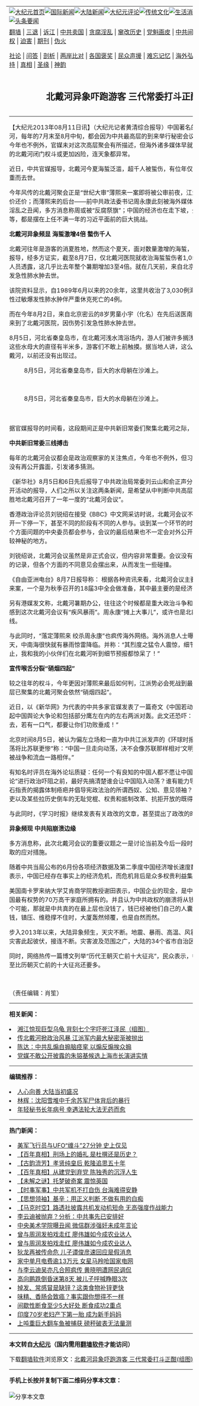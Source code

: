 <a name="1" id="1" target="_blank"></a><span id="1"></span>
<table align=center border="0"><tr><td colspan="2" VALIGN=TOP><a href="https://github.com/gxhchs373/djy/blob/master/gb/nf1351518.md#1"><img src="https://raw.githubusercontent.com/gxhchs373/www/master/t/djy/1.jpg" title="大纪元首页" alt="大纪元首页"></a><a href="https://github.com/gxhchs373/djy/blob/master/gb/n24hr.md#1"><img src="https://raw.githubusercontent.com/gxhchs373/www/master/t/djy/3.jpg" title="国际新闻" alt="国际新闻"></a><a href="https://github.com/gxhchs373/djy/blob/master/gb/nsc413.md#1"><img src="https://raw.githubusercontent.com/gxhchs373/www/master/t/djy/4.jpg" title="大陆新闻" alt="大陆新闻"></a><a href="https://github.com/gxhchs373/djy/blob/master/gb/news392.md#1"><img src="https://raw.githubusercontent.com/gxhchs373/www/master/t/djy/5.jpg" title="大纪元评论" alt="大纪元评论"></a><a href="https://github.com/gxhchs373/djy/blob/master/gb/news2007.md#1"><img src="https://raw.githubusercontent.com/gxhchs373/www/master/t/djy/6.jpg" title="传统文化" alt="传统文化"></a><a href="https://github.com/gxhchs373/djy/blob/master/gb/news2008.md#1"><img src="https://raw.githubusercontent.com/gxhchs373/www/master/t/djy/7.jpg" title="生活消费" alt="生活消费"></a><a href="https://github.com/gxhchs373/djy/blob/master/gb/ncyule.md#1"><img src="https://raw.githubusercontent.com/gxhchs373/www/master/t/djy/8.jpg" title="娱乐休闲" alt="娱乐休闲"></a><a href="https://github.com/gxhchs373/djy/blob/master/gb/nsc1002.md#1"><img src="https://raw.githubusercontent.com/gxhchs373/www/master/t/djy/9.jpg" title="健康" alt="健康"></a><a href="https://github.com/gxhchs373/djy/blob/master/gb/nf6092.md#1"><img src="https://raw.githubusercontent.com/gxhchs373/www/master/t/djy/10a.jpg" title="独家" alt="独家"></a><a href="https://github.com/gxhchs373/djy/blob/master/gb/nf4514.md#1"><img src="https://raw.githubusercontent.com/gxhchs373/www/master/t/djy/12a.jpg" title="头条要闻" alt="头条要闻"></a></td></tr>
<tr><td colspan="2" VALIGN=TOP><a target="_blank" href="https://github.com/gxhchs373/www/blob/master/README.md?zsrh#1">翻墙</a> | <a target="_blank" href="https://github.com/gxhchs373/djy/blob/master/gb/nf5657.md#1">三退</a> | <a target="_blank" href="https://github.com/gxhchs373/djy/blob/master/gb/nf6124.md#1">诉江</a> | <a target="_blank" href="https://github.com/gxhchs373/djy/blob/master/gb/nf1176117.md#1">中共卖国</a> | <a target="_blank" href="https://github.com/gxhchs373/djy/blob/master/gb/nf5773.md#1">贪腐淫乱</a> | <a target="_blank" href="https://github.com/gxhchs373/djy/blob/master/gb/nf1176115.md#1">窜改历史</a> | <a target="_blank" href="https://github.com/gxhchs373/djy/blob/master/gb/nf1176107.md#1">党魁画皮</a> | <a target="_blank" href="https://github.com/gxhchs373/djy/blob/master/gb/nf1320400.md#1">中共间谍</a> | <a target="_blank" href="https://github.com/gxhchs373/djy/blob/master/gb/nf1176114.md#1">破坏传统</a> | <a target="_blank" href="https://github.com/gxhchs373/ntdtv/blob/master/gb/prog447_1.md#1">恶贯满盈</a> | <a target="_blank" href="https://github.com/gxhchs373/djy/blob/master/gb/ncid278.md#1">人权</a> | <a target="_blank" href="https://github.com/gxhchs373/djy/blob/master/gb/nf1176111.md#1">迫害</a> | <a target="_blank" href="https://gitlab.com/szzdlab/mh-qikan/blob/master/README.md#1">期刊</a> | <a target="_blank" href="https://github.com/gxhchs373/djy/blob/master/gb/nf5562.md#1">伪火</a></p><p><a target="_blank" href="https://github.com/gxhchs373/djy/blob/master/gb/9p.md#1">社论</a> | <a target="_blank" href="https://github.com/gxhchs373/djy/blob/master/gb/nf4378.md#1">问答</a> | <a target="_blank" href="https://github.com/gxhchs373/djy/blob/master/gb/nf5792.md#1">剖析</a> | <a target="_blank" href="https://github.com/gxhchs373/djy/blob/master/gb/nf5735.md#1">两岸比对</a> | <a target="_blank" href="https://github.com/gxhchs373/djy/blob/master/gb/nf6119.md#1">各国褒奖</a> | <a target="_blank" href="https://github.com/gxhchs373/djy/blob/master/gb/nf6120.md#1">民众声援</a> | <a target="_blank" href="https://github.com/gxhchs373/djy/blob/master/gb/nf1188594.md#1">难忘记忆</a> | <a target="_blank" href="https://github.com/gxhchs373/djy/blob/master/gb/nf3180.md#1">海外弘传</a> | <a target="_blank" href="https://github.com/gxhchs373/djy/blob/master/gb/nf5410.md#1">万人上访</a> | <a target="_blank" href="https://github.com/gxhchs373/www/blob/master/README.md?zsrh#1">平台首页</a> | <a target="_blank" href="https://github.com/gxhchs373/djy/blob/master/gb/nf4386.md#1">支持</a> | <a target="_blank" href="https://github.com/gxhchs373/djy/blob/master/gb/nf4389.md#1">真相</a> | <a target="_blank" href="https://github.com/gxhchs373/djy/blob/master/gb/nf5790.md#1">圣缘</a> | <a target="_blank" href="https://github.com/gxhchs373/djy/blob/master/gb/nf4786.md#1">神韵</a></td></tr>
<tr><td VALIGN=TOP width="626"><h2 align=center>北戴河异象吓跑游客 三代常委打斗正酣(组图)</h2>

<h6></h6>
<hr>
	<p>【大纪元2013年08月11日讯】（大纪元记者黄清综合报导）中国著名的消夏胜地之一的<ahref="https://github.com/gxhchs373/djy/blob/master/gb/tag/%E5%8C%97%E6%88%B4%E6%B2%B3.md#1">北戴河</a>，每年的7月末至8月中旬，都会因为中共最高层的到来举行秘密会议而蒙上一层诡异的面纱。今年也不例外，官媒未对这次高层聚会有所描述，但海外诸多媒体早就根据种种迹象发现：今年的北戴河闭门权斗或更加凶险，连天象都异常。</p>
<p>近日，中共官媒报导，<ahref="https://github.com/gxhchs373/djy/blob/master/gb/tag/%E5%8C%97%E6%88%B4%E6%B2%B3.md#1">北戴河</a>今夏海蜇泛滥，超千人被蜇伤，有位年仅8岁的男童甚至因伤势过重而去世。</p>
<p>今年风传的北戴河聚会正是“世纪大审”薄熙来一案即将被公审前夜，江派还在为薄的死与不死讨价还价；而薄熙来的后台——前中共政法委书记<ahref="https://github.com/gxhchs373/djy/blob/master/gb/tag/%E5%91%A8%E6%B0%B8%E5%BA%B7.md#1">周永康</a>此刻被海外媒体大量曝光其贪腐和政变、淫乱之丑闻，多方消息称周或被“反腐祭旗”；中国的经济也在走下坡，外媒更是在不断唱衰，等等，都是摆在上任不满一年的<ahref="https://github.com/gxhchs373/djy/blob/master/gb/tag/%E4%B9%A0%E8%BF%91%E5%B9%B3.md#1">习近平</a>面前的巨大挑战。</p>
<p><B>北戴河异象频显 海蜇激增4倍 螯伤千人 </B></p>
<p>北戴河往年是游客的消夏胜地，然而这个夏天，面对数量激增的海蜇，游客们望而却步。据官媒报导，经多方证实，截至8月7日，仅北戴河医院就收治海蜇蜇伤者1,053人。当地一名医护工作人员透露，这几乎比去年整个暑期增加3至4倍。就在几天前，来自北京密云的8岁男童因伤势引发急性肺水肿去世。</p>
<p>该院资料显示，自1989年6月以来的20余年，这里共收治了3,030例海蜇蜇伤的患者，其中因急性过敏爆发性肺水肿伴严重休克死亡的4例。</p>
<p>而在今年8月2日，来自北京密云的8岁男童小宇（化名）在先后送医南戴河医院、某部队医院后来到了北戴河医院，因伤势引发急性肺水肿去世。</p>
<p>8月5日，河北省秦皇岛市，在北戴河浅水湾浴场内，游人们被许多搁浅在沙滩上的水母所吸引。这些水母大的直径有半米多，游客们不敢上前触摸。据当地人讲，这么多这么大的水母出现在北戴河，以前还没有出现过。</p>
<p>
	<figure id="attachment_6733294" aria-describedby="caption-attachment-6733294" style="width: 600px" class="wp-caption aligncenter"><ahref=" https://i.epochtimes.com/assets/uploads/2013/08/1308101437372583-600x365.jpg" target="_blank" rel="noreferrer noopener"></a><figcaption id="caption-attachment-6733294" class="wp-caption-text">8月5日，河北省秦皇岛市，巨大的水母躺在沙滩上。</figcaption></figure><br />
	<figure id="attachment_6733310" aria-describedby="caption-attachment-6733310" style="width: 515px" class="wp-caption aligncenter"><ahref=" https://i.epochtimes.com/assets/uploads/2013/08/1308101437442583.jpg" target="_blank" rel="noreferrer noopener"></a><figcaption id="caption-attachment-6733310" class="wp-caption-text">8月5日，河北省秦皇岛市，巨大的水母躺在沙滩上。</figcaption></figure><br />
	<ahref=" https://i.epochtimes.com/assets/uploads/2013/08/1308101444072583.jpg" target="_blank" rel="noreferrer noopener"></a><br />据官媒报导的时间看，这段期间正是中共新旧<ahref="https://github.com/gxhchs373/djy/blob/master/gb/tag/%E5%B8%B8%E5%A7%94.md#1">常委</a>们聚集北戴河之际，异象也是在此时发生。</p>
<p><B>中共新旧<ahref="https://github.com/gxhchs373/djy/blob/master/gb/tag/%E5%B8%B8%E5%A7%94.md#1">常委</a>三线搏击 </B></p>
<p>每年的北戴河会议都会是政治观察家的关注焦点，今年也不例外，但<ahref="https://github.com/gxhchs373/djy/blob/master/gb/tag/%E4%B9%A0%E8%BF%91%E5%B9%B3.md#1">习近平</a>自7月31日以来一直没有再公开露面，引发诸多猜测。</p>
<p>《新华社》8月5日和6日先后报导了中共政治局常委刘云山和俞正声分别在北戴河和西藏参加公开活动的报导，人们之所以关注这两条新闻，是希望从中判断中共高层是否已经按照惯例在避暑胜地北戴河召开了一年一度的“北戴河会议”。</p>
<p>香港政治评论员刘锐绍在接受《BBC》中文网采访时说，北戴河会议不是一个正式的会议，可以开一下停一下，甚至不同的阶段有不同的人参与。谈到某一个环节的时候，很可能有一些负责这个方面问题的中央委员都会参与，会议的最后结果也不一定会对外公开。这也正是北戴河会议比较神秘的地方。</p>
<p>刘锐绍说，北戴河会议虽然是非正式会议，但内容非常重要。会议没有固定的议程，也没有官方的记录，但各个方面的不同意见会摆出来，从而发生一些碰撞。</p>
<p>《自由亚洲电台》8月7日报导称： 根据各种资讯来看，北戴河会议主要两个内容，一个是薄熙来案，一个是为秋季召开的18届3中全会做准备，其中最主要的是经济改革的内容。</p>
<p>另有港媒发文称，北戴河暑期办公，往往这个时候都是重大政治斗争和重要决策出笼的时候，总感到这次北戴河会议有“疾风暴雨”。<ahref="https://github.com/gxhchs373/djy/blob/master/gb/tag/%E5%91%A8%E6%B0%B8%E5%BA%B7.md#1">周永康</a>“摊上大事儿”，或许也是北戴河高层会议分争另一条线。</p>
<p>与此同时，“落定薄熙来 绞杀周永康”也疯传海外网络。海外消息人士曝料：一周之内，最多十天，中南海很快就有暴雨惊雷降临。并称：“其烈度之猛令人震惊，细节之惊艳更是让人叹为观止，我和我的小伙伴们在北戴河听到细节预报都惊呆了！”</p>
<p><B>宣传喉舌分裂“硝烟四起”</B></p>
<p>较之往年的权斗，今年更因对薄熙来最后如何判，江派势必会死战到最后一刻，因此据报多位高层已聚集的北戴河聚会依然“硝烟四起”。</p>
<p>近日，以《新华网》为代表的中共多家官媒发表了一篇奇文《中国若动荡，只会比苏联更惨》，引起中国舆论大争论和包括部分鹰左在内的左右两派对轰。此文还恐吓：对方“必须从我身体上踩过去，若有一口气，都要让你们功败垂成！”</p>
<p>北京时间8月5日，被认为偏左立场和一直为中共江派发声的《环球时报》发表文章“析中国若动荡将比苏联更惨”称：“中国一旦走向动荡，决不会像苏联那样相对‘文明’地解体，中国的‘崩溃’将被战争和流血一路相伴。”</p>
<p>有知名时评员在海外论坛质疑：任何一个有良知的中国人都不愿让中国陷入动荡，在用“动荡论”进行政治吓阻之前，最好先搞清楚谁会让中国陷入动荡？谁有能力导致中国陷入动荡？是王小石指责的揭露体制疮疤并倡导宪政法治的所谓西奴、公知、意见领袖？还是老百姓痛恨的贪官污吏以及某些拉历史倒车的无耻党棍、权贵和抵制改革、抗拒开放的既得利益分子？</p>
<p>与此同时，《学习时报》继续发表有关政改的文章，甚至提出了政改的时间表。</p>
<p><B>异象频现 中共陷崩溃边缘 </B></p>
<p>多方消息称，此次北戴河会议的重要议题之一是讨论当前及今后一段时间的经济形势及中国应采取的应对措施。</p>
<p>随着中共当局公布的6月份各项经济数据及第二季度中国经济增长速度数据以来，专家学者纷纷表示，中国已经存在事实上的经济危机，而危机背后是众多权贵利益集团挟持中国经济。</p>
<p>美国南卡罗来纳大学艾肯商学院教授谢田表示，中国企业的现金，是中共权贵、太子党集团、中国最有权势的70万高干家庭所拥有的。并且认为中共政权的崩溃将从钱上开始，因为不能排除一个可能，那就是中共真的在最上层也没钱了，钱已经被他们自己的人囊括、席卷出走殆尽。没有钱，镇压、维稳撑不住时，大厦轰然倾覆，也是自然而然。</p>
<p>步入2013年以来，大陆异象频生，天灾不断。地震、暴雨、高温、风雹、雾霾、沙尘暴等自然灾害此起彼伏，接连不断。灾害波及范围之广，大陆的34个省市自治区几无幸免。</p>
<p>同时，网络热传一篇博文列举“历代王朝灭亡前十大征兆”，民众表示，中共亡党征兆全齐了，甚至比历朝灭亡前的十大征兆还要多。</p>
<p>
	<ahref=" https://i.epochtimes.com/assets/uploads/2013/08/1308110553342583.jpg" target="_blank" rel="noreferrer noopener"></a><br />
	<ahref=" https://i.epochtimes.com/assets/uploads/2013/08/1308110553302583-600x470.jpg" target="_blank" rel="noreferrer noopener"></a></p>
<p>（责任编辑：肖笙）</p>
	
<hr>


<strong>相关新闻：</strong>
<li><a href="https://github.com/gxhchs373/djy/blob/master/gb/13/8/10/n3937705.md#1">湘江惊现巨型乌龟 背刻七个字吓死江泽民（组图）</a></li>
<li><a href="https://github.com/gxhchs373/djy/blob/master/gb/13/8/10/n3937707.md#1">传北戴河掀政治风暴 江派军内最大秘密渐被抛出</a></li>
<li><a href="https://github.com/gxhchs373/djy/blob/master/gb/13/8/10/n3937708.md#1">陈达：中共乱煽自搧脑痉挛  以煽反煽挨众搧</a></li>
<li><a href="https://github.com/gxhchs373/djy/blob/master/gb/13/8/10/n3937718.md#1">党媒不敢公开披露的朱镕基候选上海市长演讲实情</a></li>
<hr>


<strong>编辑推荐：</strong>
<li><a href="https://github.com/upjkzu3674/djy/blob/master/gb/15/7/17/n4482910.md?dfh#1" target="_blank">人心向善 大陆当初盛况</a></li><li><a href="https://github.com/tsiac2612/djy/blob/master/gb/18/1/30/n10101129.md#1" target="_blank">林辉：沈阳雪堆中千余苏军尸体背后的暴行</a></li><li><a href="https://github.com/tsiac2612/djy/blob/master/gb/16/11/28/n8535217.md#1" target="_blank">年轻秘书长年病号 幸遇法轮大法无药而愈</a></li>
<hr>

<strong>热门新闻：</strong>
<li><a href="https://github.com/gxhchs373/djy/blob/master/gb/21/10/18/n13311990.md#1">美军飞行员与UFO“缠斗”27分钟 史上仅见</a></li>
<li><a href="https://github.com/gxhchs373/djy/blob/master/gb/21/10/21/n13321059.md#1">【百年真相】刑场上的婚礼 是杜撰还是历史？</a></li>
<li><a href="https://github.com/gxhchs373/djy/blob/master/gb/21/10/19/n13315848.md#1">【古韵流芳】孝贤纯皇后 乾隆追思五十年</a></li>
<li><a href="https://github.com/gxhchs373/djy/blob/master/gb/21/10/18/n13313495.md#1">【百年真相】从建党到弃党 陈独秀的沉浮人生</a></li>
<li><a href="https://github.com/gxhchs373/djy/blob/master/gb/21/10/21/n13320995.md#1">【未解之谜】托梦破奇案 震惊英国</a></li>
<li><a href="https://github.com/gxhchs373/djy/blob/master/gb/21/10/24/n13325558.md#1">【时事军事】中共军机不打自伤 台海难得安静</a></li>
<li><a href="https://github.com/gxhchs373/djy/blob/master/gb/21/10/11/n13297585.md#1">【思想领袖】基辛：用正义判断 不做有用的白痴</a></li>
<li><a href="https://github.com/gxhchs373/djy/blob/master/gb/21/10/23/n13324510.md#1">【马克时空】路透社披露共机发动机短命 无高强度作战能力</a></li>
<li><a href="https://github.com/gxhchs373/djy/blob/master/gb/21/10/23/n13324145.md#1">李云迪被抛弃？分析：中共事先已安排好</a></li>
<li><a href="https://github.com/gxhchs373/djy/blob/master/gb/21/10/23/n13324956.md#1">中央美术学院曝丑闻 微信群涉强奸未成年言论</a></li>
<li><a href="https://github.com/gxhchs373/djy/blob/master/gb/21/10/22/n13323489.md#1">曾与周润发拍戏走红 廖伟雄如今成农业达人</a></li>
<li><a href="https://github.com/gxhchs373/djy/blob/master/gb/21/10/22/n13323489.md#1">曾与周润发拍戏走红 廖伟雄如今成农业达人</a></li>
<li><a href="https://github.com/gxhchs373/djy/blob/master/gb/21/10/23/n13323603.md#1">狄龙再被传命危 儿子谭俊彦速回应是假消息</a></li>
<li><a href="https://github.com/gxhchs373/djy/blob/master/gb/21/10/24/n13326714.md#1">家中单月电费逾13万元 女星马羚呛国家电网</a></li>
<li><a href="https://github.com/gxhchs373/djy/blob/master/gb/21/10/24/n13326970.md#1">与李云迪吴亦凡合照疯传 黄晓明遭网民调侃</a></li>
<li><a href="https://github.com/gxhchs373/djy/blob/master/gb/21/10/22/n13323349.md#1">高向鹏跌倒昏迷第8天 被儿子呼喊睁眼3次</a></li>
<li><a href="https://github.com/gxhchs373/djy/blob/master/gb/21/10/21/n13320299.md#1">掉发、常感冒是缺锌？这类食物补锌更快</a></li>
<li><a href="https://github.com/gxhchs373/djy/blob/master/gb/21/10/21/n13318802.md#1">味精、香肠会致癌？事实跟你想得不一样</a></li>
<li><a href="https://github.com/gxhchs373/djy/blob/master/gb/21/10/23/n13324327.md#1">间歇性断食至少5大好处 断食成功2重点</a></li>
<li><a href="https://github.com/gxhchs373/djy/blob/master/gb/21/10/22/n13322302.md#1">印度70岁老妇产下第一胎 成为新手妈妈</a></li>
<li><a href="https://github.com/gxhchs373/djy/blob/master/gb/21/10/24/n13325525.md#1">上吨重巨大翻车鱼被捕获 磅秤破表无法量测</a></li>
<hr>

<strong>本文转自<a href="https://www.epochtimes.com">大纪元</a>（国内需用<a href="https://github.com/gxhchs373/www/blob/master/README.md#8">翻墙软件</a>才能访问）</strong><p>下载<a href="https://github.com/gxhchs373/www/blob/master/README.md#8">翻墙软件</a>浏览原文：<a href="https://www.epochtimes.com/gb/13/8/11/n3938261.htm">北戴河异象吓跑游客 三代常委打斗正酣(组图)</a></p><hr>

<strong>手机上长按并复制下面二维码分享本文章：</strong><br><br><img src="https://chart.apis.google.com/chart?cht=qr&chs=240x240&choe=UTF-8&chld=M|2&chl=https://github.com/gxhchs373/djy/blob/master/gb/13/8/11/n3938261.md%231" title="分享本文章"></td><td VALIGN=TOP><a href="https://github.com/gxhchs373/djy/blob/master/gb/16/1/21/n4622075.md?dfh#1" target="_blank"><img src="https://raw.githubusercontent.com/gxhchs373/djy/master/gb/300/wei-f1.jpg" title="中共的伪火骗局"  alt="中共的伪火骗局"></a><br><a href="https://github.com/gxhchs373/www/blob/master/README.md?dfh#9" target="_blank"><img src="https://raw.githubusercontent.com/gxhchs373/djy/master/gb/300/yong-h.jpg" title="永恒的见证"  alt="永恒的见证"></a><br><a href="https://github.com/gxhchs373/djy/blob/master/gb/13/9/29/n3974789.md?dfh#1" target="_blank"><img src="https://raw.githubusercontent.com/gxhchs373/djy/master/gb/300/shang-lnz.jpg" title="善良女子被中共投男牢"  alt="善良女子被中共投男牢"></a><br><a href="https://github.com/gxhchs373/djy/blob/master/gb/16/3/16/n4663449.md?dfh#1" target="_blank"><img src="https://raw.githubusercontent.com/gxhchs373/djy/master/gb/300/huo-z3.jpg" title="警卫目击活摘器官"  alt="警卫目击活摘器官"></a><br><a href="https://github.com/gxhchs373/djy/blob/master/gb/16/8/7/n8177641.md?dfh#1" target="_blank"><img src="https://raw.githubusercontent.com/gxhchs373/djy/master/gb/300/huo-z4.jpg" title="证人描述活摘恐怖"  alt="证人描述活摘恐怖"></a><br><a href="https://github.com/gxhchs373/djy/blob/master/gb/10/4/19/n2881569.md?dfh#1" target="_blank"><img src="https://raw.githubusercontent.com/gxhchs373/djy/master/gb/300/huo-z1.jpg" title="揭开活摘器官黑幕"  alt="揭开活摘器官黑幕"></a><br><a href="https://github.com/gxhchs373/djy/blob/master/gb/10/11/7/n3077476.md?dfh#1" target="_blank"><img src="https://raw.githubusercontent.com/gxhchs373/djy/master/gb/300/ma-ks.jpg" title="马克思的成魔之路"  alt="马克思的成魔之路"></a><br><a href="https://github.com/gxhchs373/djy/blob/master/gb/14/6/9/n4173977.md?dfh#1" target="_blank"><img src="https://raw.githubusercontent.com/gxhchs373/djy/master/gb/300/chang-zs.jpg" title="藏字石 蕴天机"  alt="藏字石 蕴天机"></a><br><a href="https://github.com/gxhchs373/djy/blob/master/gb/18/5/10/n10381511.md?dfh#1" target="_blank"><img src="https://raw.githubusercontent.com/gxhchs373/djy/master/gb/300/st1.jpg" title="关注三亿人三退"  alt="关注三亿人三退"></a><br><a href="https://github.com/gxhchs373/djy/blob/master/gb/18/3/21/n10237682.md?dfh#1" target="_blank"><img src="https://raw.githubusercontent.com/gxhchs373/djy/master/gb/300/jie-t.jpg" title="解体中共复兴中华"  alt="解体中共复兴中华"></a><br><a href="https://github.com/gxhchs373/djy/blob/master/gb/9/2/9/n2422991.md?dfh#1" target="_blank"><img src="https://raw.githubusercontent.com/gxhchs373/djy/master/gb/300/gao-zs.jpg" title="中共迫害良心律师"  alt="中共迫害良心律师"></a><br><a href="https://github.com/gxhchs373/djy/blob/master/gb/18/12/9/n10900044.md?dfh#1" target="_blank"><img src="https://raw.githubusercontent.com/gxhchs373/djy/master/gb/300/sj1.jpg" title="三百多万人举报江泽民"  alt="三百多万人举报江泽民"></a><br><a href="https://github.com/gxhchs373/djy/blob/master/gb/18/8/28/n10672014.md?dfh#1" target="_blank"><img src="https://raw.githubusercontent.com/gxhchs373/djy/master/gb/300/sj2.jpg" title="这些官员为何起诉江泽民"  alt="这些官员为何起诉江泽民"></a><br><a href="https://github.com/gxhchs373/djy/blob/master/gb/8/12/18/n2367165.md?dfh#1" target="_blank"><img src="https://raw.githubusercontent.com/gxhchs373/djy/master/gb/300/liangan.jpg" title="海峡两岸的强烈对比"  alt="海峡两岸的强烈对比"></a><br><a href="https://github.com/gxhchs373/djy/blob/master/gb/15/12/10/n4593139.md?dfh#1" target="_blank"><img src="https://raw.githubusercontent.com/gxhchs373/djy/master/gb/300/jia-ndzl.jpg" title="加拿大总理的贺信"  alt="加拿大总理的贺信"></a><br><a href="https://github.com/gxhchs373/djy/blob/master/gb/11/6/17/n3289382.md?dfh#1" target="_blank"><img src="https://raw.githubusercontent.com/gxhchs373/djy/master/gb/300/xiao-wd.jpg" title="探寻真相兼听则明"  alt="探寻真相兼听则明"></a><br><a href="https://github.com/gxhchs373/djy/blob/master/gb/18/10/27/n10812623.md?dfh#1" target="_blank"><img src="https://raw.githubusercontent.com/gxhchs373/djy/master/gb/300/yindu.jpg" title="印度媒体报道东方"  alt="印度媒体报道东方"></a><br><a href="https://github.com/gxhchs373/djy/blob/master/gb/18/6/9/n10469652.md?dfh#1" target="_blank"><img src="https://raw.githubusercontent.com/gxhchs373/djy/master/gb/300/xie-j.jpg" title="不一样的海外校园"  alt="不一样的海外校园"></a><br><a href="https://github.com/gxhchs373/djy/blob/master/gb/7/4/5/n1669415.md?dfh#1" target="_blank"><img src="https://raw.githubusercontent.com/gxhchs373/djy/master/gb/300/li-up.jpg" title="从大师到徒弟的传奇"  alt="从大师到徒弟的传奇"></a><br><a href="https://github.com/gxhchs373/djy/blob/master/gb/17/5/26/n9191512.md?dfh#1" target="_blank"><img src="https://raw.githubusercontent.com/gxhchs373/djy/master/gb/300/zfl2.jpg" title="亿万人与东方一本奇书"  alt="亿万人与东方一本奇书"></a><br><a href="https://github.com/gxhchs373/djy/blob/master/gb/13/11/27/n4020290.md?dfh#1" target="_blank"><img src="https://raw.githubusercontent.com/gxhchs373/djy/master/gb/300/zhen-h.jpg" title="大陆见不到的震撼场面"  alt="大陆见不到的震撼场面"></a><br><a href="https://github.com/gxhchs373/djy/blob/master/gb/15/7/17/n4482910.md?dfh#1" target="_blank"><img src="https://raw.githubusercontent.com/gxhchs373/djy/master/gb/300/dalu-sk.jpg" title="人心向善 大陆当初盛况"  alt="人心向善 大陆当初盛况"></a><br><a href="https://github.com/gxhchs373/djy/blob/master/gb/19/1/5/n10955468.md?dfh#1" target="_blank"><img src="https://raw.githubusercontent.com/gxhchs373/djy/master/gb/300/zfl1.jpg" title="追寻真理 这书讲什么"  alt="追寻真理 这书讲什么"></a><br><a href="https://github.com/gxhchs373/www/blob/master/README.md?dfh#1" target="_blank"><img src="https://raw.githubusercontent.com/gxhchs373/djy/master/gb/300/fq1.jpg" title="下载免费翻墙软件"  alt="下载免费翻墙软件"></a><br></td></tr></table>
